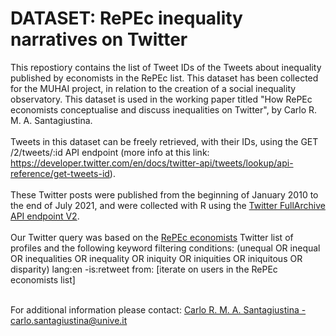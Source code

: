 # DATASET: RePEc inequality narratives on Twitter

This repostiory contains the list of Tweet IDs of the Tweets about inequality published by economists in the RePEc list. 
This dataset has been collected for the MUHAI project, in relation to the creation of a  social inequality observatory. 
This dataset is used in the working paper titled "How RePEc economists conceptualise and discuss inequalities on Twitter", by Carlo R. M. A. Santagiustina. <br><br>
Tweets in this dataset can be freely retrieved, with their IDs, using the GET /2/tweets/:id API endpoint (more info at this link: https://developer.twitter.com/en/docs/twitter-api/tweets/lookup/api-reference/get-tweets-id).<br><br>
These Twitter posts were published from the beginning of January 2010 to the end of July 2021, and were collected with R using the [Twitter FullArchive API endpoint V2](https://developer.twitter.com/en/docs/twitter-api/tweets/search/quick-start/full-archive-search). <br><br>
Our Twitter query was based on the [RePEc economists](https://twitter.com/i/lists/1087053821786947584/members) Twitter list of profiles and the following keyword filtering conditions: (unequal OR inequal OR inequalities OR inequality OR iniquity OR iniquities OR iniquitous OR disparity) lang:en -is:retweet from: [iterate on users in the RePEc economists list]<br><br>


For additional information please contact: [Carlo R. M. A. Santagiustina - carlo.santagiustina@unive.it](mailto:carlo.santagiustina@unive.it)
